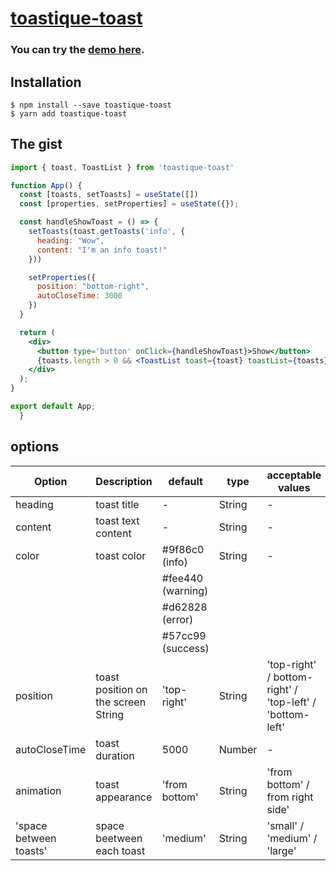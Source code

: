 # [toastique-toast](https://www.npmjs.com/package/toastique-toast)

### You can try the [demo here](https://toastique.netlify.app/?path=/story/toast--default).

## Installation

```
$ npm install --save toastique-toast
$ yarn add toastique-toast
```


## The gist

```jsx
import { toast, ToastList } from 'toastique-toast'

function App() {
  const [toasts, setToasts] = useState([])
  const [properties, setProperties] = useState({});

  const handleShowToast = () => {
    setToasts(toast.getToasts('info', {
      heading: "Wow",
      content: "I'm an info toast!"
    }))

    setProperties({
      position: "bottom-right",
      autoCloseTime: 3000
    })
  }

  return (
    <div>
      <button type='button' onClick={handleShowToast}>Show</button>
      {toasts.length > 0 && <ToastList toast={toast} toastList={toasts} properties={properties}/>}
    </div>
  );
}

export default App;
  }
```

## options


| Option  | Description            | default     | type      | acceptable values        |
| ------- | ---------------------- | ----------- | --------- | ------------------------ |
| heading | toast title            |      -      | String    |           -              |
| content | toast text content     |      -      | String    |           -              |
| color   | toast color            |#9f86c0 (info)      | String |          -           |
|         |                        | #fee440 (warning)  |     |                         |
|         |                        | #d62828 (error)    |     |                         |
|         |                        | #57cc99 (success)  |     |                         |
| position| toast position on the screen String| 'top-right' | String | 'top-right' /  bottom-right' / 'top-left' /  'bottom-left'     |
| autoCloseTime | toast duration   | 5000        | Number    |           -              |
| animation| toast appearance      |'from bottom'| String    |'from bottom' / from right side'|
| 'space between toasts' | space beetween each toast | 'medium'    | String    | 'small' / 'medium' / 'large' |

